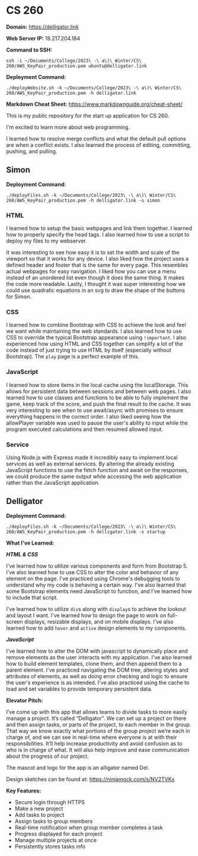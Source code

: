 # CS 260

**Domain:**
https://delligator.link

**Web Server IP:**
18.217.204.184

**Command to SSH:**
```
ssh -i ~/Documents/College/2023\ -\ a\)\ Winter/CS\ 260/AWS_KeyPair_production.pem ubuntu@delligator.link
```

**Deployment Command:**
```
./deployWebsite.sh -k ~/Documents/College/2023\ -\ a\)\ Winter/CS\ 260/AWS_KeyPair_production.pem -h delligator.link
```

**Markdown Cheat Sheet:**
https://www.markdownguide.org/cheat-sheet/

This is my public repository for the start up application for CS 260.

I'm excited to learn more about web programming.

I learned how to resolve merge conflicts and what the default pull options are when a conflict exists. I also learned the process of editing, committing, pushing, and pulling. 

## Simon

**Deployment Command:**
```
./deployFiles.sh -k ~/Documents/College/2023\ -\ a\)\ Winter/CS\ 260/AWS_KeyPair_production.pem -h delligator.link -s simon
```

### HTML

I learned how to setup the basic webpages and link them together. I learned how to properly specify the head tags. I also learned how to use a script to deploy my files to my webserver.

It was interesting to see how easy it is to set the width and scale of the viewport so that it works for any device. I also
liked how the project uses a defined header and footer that is the same for every page. This resembles actual webpages for
easy navigation. I liked how you can use a menu instead of an unordered list even though it does the same thing. It makes
the code more readable. Lastly, I thought it was super interesting how we could use quadratic equations in an svg to draw
the shape of the buttons for Simon.

### CSS

I learned how to combine Bootstrap with CSS to achieve the look and feel we want while maintaining the web standards. I also learned how to use CSS to override the typical Bootstrap appearance using `!important`. I also experienced how using HTML and CSS together can simplify a lot of the code instead of just trying to use HTML by itself (especially without Bootstrap). The `play` page is a perfect example of this.

### JavaScript

I learned how to store items in the local cache using the localStorage. This allows for persistent data between sessions and between web pages. I also learned how to use classes and functions to be able to fully implement the game, keep track of the score, and push the final result to the cache. It was very interesting to see when to use await/async with promises to ensure everything happens in the correct order. I also liked seeing how the allowPlayer variable was used to pause the user's ability to input while the program executed calculations and then resumed allowed input.

### Service

Using Node.js with Express made it incredibly easy to implement local services as well as external services. By altering the already existing JavaScript functions to use the fetch function and await on the responses, we could produce the same output while accessing the web application rather than the JavaScript application.

## Delligator

**Deployment Command:**
```
./deployFiles.sh -k ~/Documents/College/2023\ -\ a\)\ Winter/CS\ 260/AWS_KeyPair_production.pem -h delligator.link -s startup
```

**What I've Learned:**

***HTML & CSS***

I've learned how to utilize various components and form from Bootstrap 5. I've also learned how to use CSS to alter the color and behavior of any element on the page. I've practiced using Chrome's debugging tools to understand why my code is behaving a certain way. I've also learned that some Bootstrap elements need JavaScript to function, and I've learned how to include that script.

I've learned how to utilize `div`s along with `display`s to achieve the lookout and layout I want. I've learned how to design the page to work on full-screen displays, resizable displays, and on mobile displays. I've also learned how to add `hover` and `active` design elements to my components.

***JavaScript***

I've learned how to alter the DOM with javascript to dynamically place and remove elements as the user interacts with my application. I've also learned how to build element templates, clone them, and then append them to a parent element. I've practiced navigating the DOM tree, altering styles and attributes of elements, as well as doing error checking and logic to ensure the user's experience is as intended. I've also practiced using the cache to load and set variables to provide temporary persistent data.

**Elevator Pitch:**

I’ve come up with this app that allows teams to divide tasks to more easily manage a project. It’s called “Delligator”. We can set up a project on there and then assign tasks, or parts of the project, to each member in the group. That way we know exactly what portions of the group project we’re each in charge of, and we can see in real-time where everyone is at with their responsibilities. It’ll help increase productivity and avoid confusion as to who is in charge of what. It will also help improve and ease communication about the progress of our project.

The mascot and logo for the app is an alligator named Del.

Design sketches can be found at: https://ninjamock.com/s/NV2TVKx

**Key Features:**
- Secure login through HTTPS
- Make a new project
- Add tasks to project
- Assign tasks to group members
- Real-time notification when group member completes a task
- Progress displayed for each project
- Manage multiple projects at once
- Persistently stores tasks info
